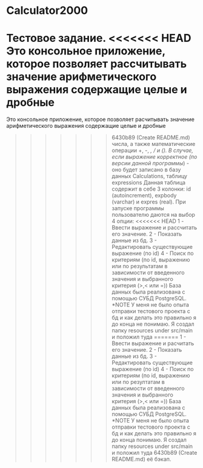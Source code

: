 # Calculator2000
Тестовое задание. 
<<<<<<< HEAD
Это консольное приложение, которое позволяет рассчитывать значение арифметического выражения содержащие целые и дробные
=======
Это консольное приложение, которое позволяет расчитывать значение арифметического выражения содержащие целые и дробные
>>>>>>> 6430b89 (Create README.md)
числа, а также математические операции +, -, *, / и ().
В случае, если выражение корректное (по версии данной программы*) - оно будет записано в базу данных Calculations, таблицу expressions
Данная таблица содержит в себе 3 колонки: id (autoincrement), expbody (varchar) и expres (real).
При запуске программы пользователю даются на выбор 4 опции:
<<<<<<< HEAD
1 - Ввести выражение и рассчитать его значение.
2 - Показать данные из бд.
3 - Редактировать существующие выражение (по id)
4 - Поиск по критериям (по id, выражению или по результатам в зависимости от введенного значения и выбранного критерия (>,< или =))
База данных была реализована с помощью СУБД PostgreSQL. 
*NOTE
У меня не было опыта отправки тестового проекта с бд и как делать это правильно я до конца не понимаю. Я создал папку resources under src/main и положил туда 
=======
1 - Ввести выражение и расчитать его значение.
2 - Показать данные из бд.
3 - Редактировать существующие выражение (по id)
4 - Поиск по критериям (по id, выражению или по резултатам в зависимости от введенного значения и выбранного критерия (>,< или =))
База данных была реализована с помощью СУБД PostgreSQL. 
*NOTE
У меня не было опыта отправки тестового проекта с бд и как делать это правильно я до конца понимаю. Я создал папку resources under src/main и положил туда 
>>>>>>> 6430b89 (Create README.md)
её бэкап.
